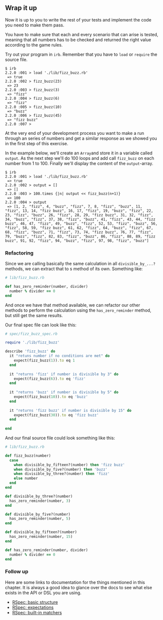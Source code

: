 ## Wrap it up

Now it is up to you to write the rest of your tests and implement the code you need to make them pass.

You have to make sure that each and every scenario that can arise is tested, meaning that all numbers has to be checked and returned the right value according to the game rules.

Try out your program in `irb`. Remember that you have to `load` or `require` the source file.

```irb
$ irb
2.2.0 :001 > load './lib/fizz_buzz.rb'
 => true 
2.2.0 :002 > fizz_buzz(23)
 => 23 
2.2.0 :003 > fizz_buzz(3)
 => "fizz" 
2.2.0 :004 > fizz_buzz(6)
 => "fizz" 
2.2.0 :005 > fizz_buzz(10)
 => "buzz" 
2.2.0 :006 > fizz_buzz(45)
 => "fizz buzz" 
2.2.0 :007 > 
```

At the very end of your development process you want to make a run through an series of numbers and get a similar response as we showed you in the first step of this exercise.

In the example below, we'll create an `Array`and store it in a variable called `output`. As the next step we'll do 100 loops and add call `fizz_buzz` on each number from 1 to 100. Finally we'll display the content of the `output`-array.

```irb
$ irb
2.2.0 :001 > load './lib/fizz_buzz.rb'
 => true 
2.2.0 :002 > output = []
 => []
2.2.0 :003 > 100.times {|n| output << fizz_buzz(n+1)}
 => 100 
2.2.0 :004 > output
 => [1, 2, "fizz", 4, "buzz", "fizz", 7, 8, "fizz", "buzz", 11, "fizz", 13, 14, "fizz buzz", 16, 17, "fizz", 19, "buzz", "fizz", 22, 23, "fizz", "buzz", 26, "fizz", 28, 29, "fizz buzz", 31, 32, "fizz", 34, "buzz", "fizz", 37, 38, "fizz", "buzz", 41, "fizz", 43, 44, "fizz buzz", 46, 47, "fizz", 49, "buzz", "fizz", 52, 53, "fizz", "buzz", 56, "fizz", 58, 59, "fizz buzz", 61, 62, "fizz", 64, "buzz", "fizz", 67, 68, "fizz", "buzz", 71, "fizz", 73, 74, "fizz buzz", 76, 77, "fizz", 79, "buzz", "fizz", 82, 83, "fizz", "buzz", 86, "fizz", 88, 89, "fizz buzz", 91, 92, "fizz", 94, "buzz", "fizz", 97, 98, "fizz", "buzz"] 
```

### Refactoring
Since we are calling basically the same calculation in all `divisible_by_...?` methods, we can extract that to s method of its own. Something like:

```ruby
# lib/fizz_buzz.rb

def has_zero_reminder(number, divider)
  number % divider == 0
end
```

And once we have that method available, we can refactor our other methods to perform the calculation using the `has_zero_reminder` method, but still get the same results. 

Our final spec file can look like this:

```ruby
# spec/fizz_buzz_spec.rb

require './lib/fizz_buzz'

describe 'fizz_buzz' do
  it "retuns number if no conditions are met" do
    expect(fizz_buzz(1)).to eq 1 
  end
  
  it "returns 'fizz' if number is divisible by 3" do
    expect(fizz_buzz(6)).to eq 'fizz'
  end
  
  it "returns 'buzz' if number is divisible by 5" do
    expect(fizz_buzz(10)).to eq 'buzz'
  end
  
  it "returns 'fizz buzz' if number is divisible by 15" do
    expect(fizz_buzz(30)).to eq 'fizz buzz'
  end
  
end
```

And our final source file could look something like this:

```ruby
# lib/fizz_buzz.rb

def fizz_buzz(number)
  case
    when divisible_by_fifteen?(number) then 'fizz buzz'
    when divisible_by_five?(number) then 'buzz'
    when divisible_by_three?(number) then 'fizz'
    else number
  end
end

def divisible_by_three?(number)
  has_zero_reminder(number, 3)
end

def divisible_by_five?(number)
  has_zero_reminder(number, 5)
end

def divisible_by_fifteen?(number)
  has_zero_reminder(number, 15)
end

def has_zero_reminder(number, divider)
  number % divider == 0
end
```

### Follow up

Here are some links to documentation for the things mentioned in this chapter. It is always a good idea to glance over the docs to see what else exists in the API or DSL you are using.

* [RSpec: basic structure](https://relishapp.com/rspec/rspec-core/v/3-1/docs/example-groups/basic-structure-describe-it)
* [RSpec: expectations](https://relishapp.com/rspec/rspec-expectations/docs)
* [RSpec: built-in matchers](https://relishapp.com/rspec/rspec-expectations/v/3-1/docs/built-in-matchers)




